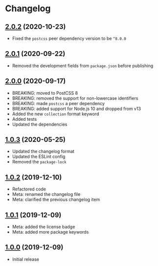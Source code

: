 # Changelog

## [2.0.2] (2020-10-23)
- Fixed the `postcss` peer dependency version to be `^8.0.0`

## [2.0.1] (2020-09-22)
- Removed the development fields from `package.json` before publishing

## [2.0.0] (2020-09-17)
- BREAKING: moved to PostCSS&nbsp;8
- BREAKING: removed the support for non-lowercase identifiers
- BREAKING: made `postcss` a peer dependency
- BREAKING: added support for Node.js 10 and dropped from v13
- Added the new `collection` format keyword
- Added tests
- Updated the dependencies

## [1.0.3] (2020-05-25)
- Updated the changelog format
- Updated the ESLint config
- Removed the `package-lock`

## [1.0.2] (2019-12-10)
- Refactored code
- Meta: renamed the changelog file
- Meta: clarified the previous changelog item

## [1.0.1] (2019-12-09)
- Meta: added the license badge
- Meta: added more package keywords

## [1.0.0] (2019-12-09)
- Initial release

[2.0.2]: https://github.com/valtlai/postcss-font-format-keywords/compare/v2.0.1...v2.0.2
[2.0.1]: https://github.com/valtlai/postcss-font-format-keywords/compare/2.0.0...v2.0.1
[2.0.0]: https://github.com/valtlai/postcss-font-format-keywords/compare/1.0.3...2.0.0
[1.0.3]: https://github.com/valtlai/postcss-font-format-keywords/compare/1.0.2...1.0.3
[1.0.2]: https://github.com/valtlai/postcss-font-format-keywords/compare/1.0.1...1.0.2
[1.0.1]: https://github.com/valtlai/postcss-font-format-keywords/compare/1.0.0...1.0.1
[1.0.0]: https://github.com/valtlai/postcss-font-format-keywords/releases/tag/1.0.0
